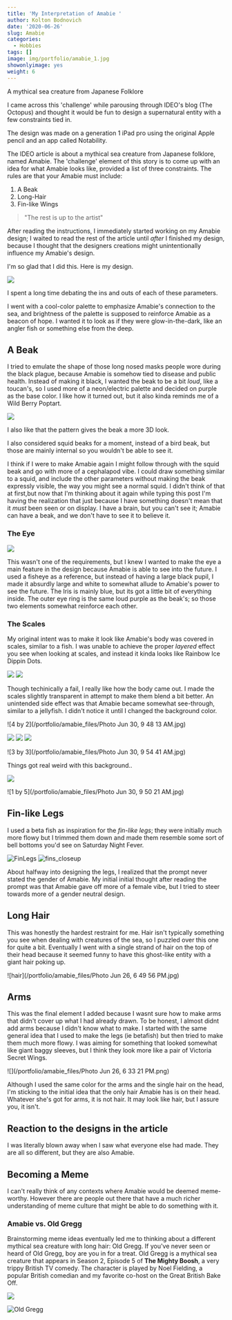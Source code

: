 ```yaml
---
title: 'My Interpretation of Amabie '
author: Kolton Bodnovich
date: '2020-06-26'
slug: Amabie
categories:
  - Hobbies
tags: []
image: img/portfolio/amabie_1.jpg
showonlyimage: yes
weight: 6
---
```


A mythical sea creature from Japanese Folklore 
    

 <!--more-->

I came across this 'challenge' while parousing through IDEO's blog (The Octopus) and thought it would be fun to design a supernatural entity with a few constraints tied in. 

The design was made on a generation 1 iPad pro using the original Apple pencil and an app called Notability. 

The IDEO article is about a mythical sea creature from Japanese folklore, named Amabie. The 'challenge' element of this story is to come up with an idea for what Amabie looks like, provided a list of three constraints. The rules are that your Amabie must include: 

1. A Beak
2. Long-Hair
3. Fin-like Wings

> "The rest is up to the artist" 

After reading the instructions, I immediately started working on my Amabie design; I waited to read the rest of the article until *after* I finished my design, because I thought that the designers creations might unintentionally influence my Amabie's design. 

I'm so glad that I did this. 
Here is my design. 

![](/portfolio/amabie_files/amabie_1.jpg)

I spent a long time debating the ins and outs of each of these parameters. 

I went with a cool-color palette to emphasize Amabie's connection to the sea, and brightness of the palette is supposed to reinforce Amabie as a beacon of hope. I wanted it to look as if they were glow-in-the-dark, like an angler fish or something else from the deep. 

## A Beak

I tried to emulate the shape of those long nosed masks people wore during the black plague, because Amabie is somehow tied to disease and public health. Instead of making it black, I wanted the beak to be a bit *loud*, like a toucan's, so I used more of a neon/electric palette and decided on purple as the base color. I like how it turned out, but it also kinda reminds me of a Wild Berry Poptart. 


![](/portfolio/amabie_files/amabie_beak.jpg)

I also like that the pattern gives the beak a more 3D look.

I also considered squid beaks for a moment, instead of a bird beak, but those are mainly internal so you wouldn't be able to see it. 

I think if I were to make Amabie again I might follow through with the squid beak and go with more of a cephalapod vibe. I could draw something similar to a squid, and include the other parameters without making the beak expressly visible, the way you might see a normal squid. I didn't think of that at first,but now that I'm thinking about it again while typing this post I'm having the realization that just because I have something doesn't mean that it *must* been seen or on display. I have a brain, but you can't see it; Amabie can have a beak, and we don't have to see it to believe it. 

### The Eye

![](/portfolio/amabie_files/amabie_eye.jpg)

This wasn't one of the requirements, but I knew I wanted to make the eye a main feature in the design because Amabie is able to see into the future. I used a fisheye as a reference, but instead of having a large black pupil, I made it absurdly large and white to somewhat allude to Amabie's power to see the future.  The Iris is mainly blue, but its got a little bit of everything inside. The outer eye ring is the same loud purple as the beak's; so those two elements somewhat reinforce each other. 

### The Scales

My original intent was to make it look like Amabie's body was covered in scales, similar to a fish. I was unable to achieve the proper *layered* effect you see when looking at scales, and instead it kinda looks like Rainbow Ice Dippin Dots.

![](/portfolio/amabie_files/Rainbow-Ice.png)
![](/portfolio/amabie_files/amabie_body.jpg)

Though techinically a fail, I really like how the body came out. I made the scales slightly transparent in attempt to make them blend a bit better. An unintended side effect was that Amabie became somewhat see-through, similar to a jellyfish. I didn't notice it until I changed the background color.

![4 by 2](/portfolio/amabie_files/Photo Jun 30, 9 48 13 AM.jpg)

![](/portfolio/amabie_files/Amabie_bluebg.jpg)
![](/portfolio/amabie_files/amabie_white.jpg)
![](/portfolio/amabie_files/amabie_black.jpg)

![3 by 3](/portfolio/amabie_files/Photo Jun 30, 9 54 41 AM.jpg)

Things got real weird with this background..

![](/portfolio/amabie_files/amabie_purple.jpg)

![1 by 5](/portfolio/amabie_files/Photo Jun 30, 9 50 21 AM.jpg)

## Fin-like Legs
I used a beta fish as inspiration for the *fin-like legs*; they were initially much more flowy but I trimmed them down and made them resemble some sort of bell bottoms you'd see on Saturday Night Fever.

![FinLegs](/portfolio/amabie_files/amabie_finlegs_zoomish.jpg)
![fins_closeup](/portfolio/amabie_files/fin_legs_close_up.jpg)

About halfway into designing the legs, I realized that the prompt never stated the gender of Amabie. My initial initial thought after reading the prompt was that Amabie gave off more of a female vibe, but I tried to steer towards more of a gender neutral design. 



## Long Hair

This was honestly the hardest restraint for me. Hair isn't typically something you see when dealing with creatures of the sea, so I puzzled over this one for quite a bit. Eventually I went with a single strand of hair on the top of their head because it seemed funny to have this ghost-like entity with a giant hair poking up. 

![hair](/portfolio/amabie_files/Photo Jun 26, 6 49 56 PM.jpg)

## Arms

This was the final element I added because I wasnt sure how to make arms that didn't cover up what I had already drawn. To be honest, I almost didnt add arms because I didn't know what to make. I started with the same general idea that I used to make the legs (ie betafish) but then tried to make them much more flowy. I was aiming for something that looked somewhat like giant baggy sleeves, but I think they look more like a pair of Victoria Secret Wings. 

![](/portfolio/amabie_files/Photo Jun 26, 6 33 21 PM.png)

Although I used the same color for the arms and the single hair on the head, I'm sticking to the initial idea that the only hair Amabie has is on their head. Whatever she's got for arms, it is not hair. It may look like hair, but I assure you, it isn't. 

## Reaction to the designs in the article 

I was literally blown away when I saw what everyone else had made. They are all so different, but they are also Amabie.


## Becoming a Meme

I can't really think of any contexts where Amabie would be deemed meme-worthy. However there are people out there that have a much richer understanding of meme culture that might be able to do something with it. 

### Amabie vs. Old Gregg

Brainstorming meme ideas eventually led me to thinking about a different mythical sea creature with long hair: Old Gregg. If you've never seen or heard of Old Gregg, boy are you in for a treat. Old Gregg is a mythical sea creature that appears in Season 2, Episode 5 of **The Mighty Boosh**, a very trippy British TV comedy. The character is played by Noel Fielding, a popular British comedian and my favorite co-host on the Great British Bake Off.


![](/portfolio/amabie_files/noelfielding.JPG)

![Old Gregg](/portfolio/amabie_files/oldgregg_closeup.jpg)


